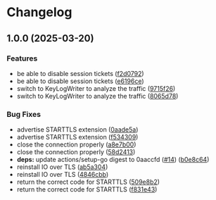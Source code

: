 # Changelog

## 1.0.0 (2025-03-20)


### Features

* be able to disable session tickets ([f2d0792](https://github.com/nabeken/go-smtp-sink/commit/f2d079242f1ba559ce72bd1eddc510c4fae1202c))
* be able to disable session tickets ([e6196ce](https://github.com/nabeken/go-smtp-sink/commit/e6196ce158da5cc4316ff732c2ae551ec4b5a26a))
* switch to KeyLogWriter to analyze the traffic ([9715f26](https://github.com/nabeken/go-smtp-sink/commit/9715f26c3896a2c0cb6eec6413b09132441189f5))
* switch to KeyLogWriter to analyze the traffic ([8065d78](https://github.com/nabeken/go-smtp-sink/commit/8065d78bc8ea4c6769a9ea441fc62663b0035d03))


### Bug Fixes

* advertise STARTTLS extension ([0aade5a](https://github.com/nabeken/go-smtp-sink/commit/0aade5ae2f02ead9b7ed32da2cc6a81e612ce7a5))
* advertise STARTTLS extension ([f534309](https://github.com/nabeken/go-smtp-sink/commit/f53430929f37f66012c277614fb775ebf3dc391d))
* close the connection properly ([a8e7b00](https://github.com/nabeken/go-smtp-sink/commit/a8e7b00bfe3cc885b7d38773ccc08441aea1700e))
* close the connection properly ([58d2413](https://github.com/nabeken/go-smtp-sink/commit/58d24137ed1bf2e672ed909f96dcaa7754cc0c01))
* **deps:** update actions/setup-go digest to 0aaccfd ([#14](https://github.com/nabeken/go-smtp-sink/issues/14)) ([b0e8c64](https://github.com/nabeken/go-smtp-sink/commit/b0e8c6461e6aebd7273816e907c058fdc982ba29))
* reinstall IO over TLS ([ab5a304](https://github.com/nabeken/go-smtp-sink/commit/ab5a304c1ad7a7a9b0c512810b108208b50c78e4))
* reinstall IO over TLS ([4846cbb](https://github.com/nabeken/go-smtp-sink/commit/4846cbba055c4a5a0e084efc62c7de4a381d4219))
* return the correct code for STARTTLS ([509e8b2](https://github.com/nabeken/go-smtp-sink/commit/509e8b2a2a5a720613de280097fc07f22903d943))
* return the correct code for STARTTLS ([f831e43](https://github.com/nabeken/go-smtp-sink/commit/f831e431b4d088322600e223688a2a29383bbda1))
